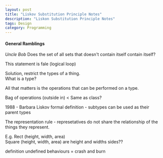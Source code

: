 ```yaml
---
layout: post
title: "Liskov Substitution Principle Notes"
description: "Liskon Substitution Principle Notes"
tags: Design
category: Programming
---
```

#### General Ramblings ####

*Uncle Bob*
Does the set of all sets that doesn't contain itself contain itself?

This statement is fale (logical loop)

Solution, restrict the types of a thing.  
What is a type?  

All that matters is the operations that can be performed on a type.  

Bag of operations (outside in) < Same as class?  

1988 - Barbara Liskov formal definition - subtypes can be used as their parent types  

The representation rule - represetatives do not share the relationship of the things they represent.  

E.g. Rect (height, width, area)  
Square (height, width, area) are height and widths sides??  

definition undefined behaviours = crash and burn  

